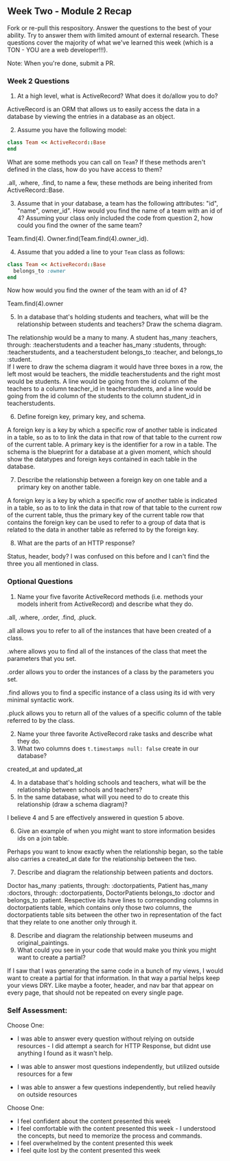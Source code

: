 ## Week Two - Module 2 Recap

Fork or re-pull this respository. Answer the questions to the best of your ability. Try to answer them with limited amount of external research. These questions cover the majority of what we've learned this week (which is a TON - YOU are a web developer!!!).

Note: When you're done, submit a PR.


### Week 2 Questions

1. At a high level, what is ActiveRecord? What does it do/allow you to do?

  ActiveRecord is an ORM that allows us to easily access the data in a database by viewing the entries in a database as an object.

2. Assume you have the following model:

```ruby
class Team << ActiveRecord::Base
end
```

What are some methods you can call on `Team`? If these methods aren't defined in the class, how do you have access to them?

  .all, .where, .find, to name a few, these methods are being inherited from ActiveRecord::Base.

3. Assume that in your database, a team has the following attributes: "id", "name", owner_id". How would you find the name of a team with an id of 4? Assuming your class only included the code from question 2, how could you find the owner of the same team?

  Team.find(4).  Owner.find(Team.find(4).owner_id).

4. Assume that you added a line to your `Team` class as follows:

```ruby
class Team << ActiveRecord::Base
  belongs_to :owner
end
```

Now how would you find the owner of the team with an id of 4?

  Team.find(4).owner

5. In a database that's holding students and teachers, what will be the relationship between students and teachers? Draw the schema diagram.

  The relationship would be a many to many.
  A student has_many :teachers, through: :teacherstudents and a teacher has_many :students, through: :teacherstudents, and a teacherstudent belongs_to :teacher, and belongs_to :student.  
  If I were to draw the schema diagram it would have three boxes in a row, the left most would be teachers, the middle teacherstudents and the right most would be students.  A line would be going from the id column of the teachers to a column teacher_id in teacherstudents, and a line would be going from the id column of the students to the column student_id in teacherstudents.

6. Define foreign key, primary key, and schema.

  A foreign key is a key by which a specific row of another table is indicated in a table, so as to to link the data in that row of that table to the current row of the current table.  A primary key is the identifier for a row in a table.  The schema is the blueprint for a database at a given moment, which should show the datatypes and foreign keys contained in each table in the database.

7. Describe the relationship between a foreign key on one table and a primary key on another table.

  A foreign key is a key by which a specific row of another table is indicated in a table, so as to to link the data in that row of that table to the current row of the current table, thus the primary key of the current table row that contains the foreign key can be used to refer to a group of data that is related to the data in another table as referred to by the foreign key.

8. What are the parts of an HTTP response?

  Status, header, body?  I was confused on this before and I can't find the three you all mentioned in class.

### Optional Questions

1. Name your five favorite ActiveRecord methods (i.e. methods your models inherit from ActiveRecord) and describe what they do.

  .all, .where, .order, .find, .pluck.

  .all allows you to refer to all of the instances that have been created of a class.

  .where allows you to find all of the instances of the class that meet the parameters that you set.

  .order allows you to order the instances of a class by the parameters you set.

  .find allows you to find a specific instance of a class using its id with very minimal syntactic work.

  .pluck allows you to return all of the values of a specific column of the table referred to by the class.

2. Name your three favorite ActiveRecord rake tasks and describe what they do.
3. What two columns does `t.timestamps null: false` create in our database?

  created_at and updated_at

4. In a database that's holding schools and teachers, what will be the relationship between schools and teachers?
5. In the same database, what will you need to do to create this relationship (draw a schema diagram)?

  I believe 4 and 5 are effectively answered in question 5 above.

6. Give an example of when you might want to store information besides ids on a join table.

  Perhaps you want to know exactly when the relationship began, so the table also carries a created_at date for the relationship between the two.

7. Describe and diagram the relationship between patients and doctors.

  Doctor has_many :patients, through: :doctorpatients, Patient has_many :doctors, through: :doctorpatients, DoctorPatients belongs_to :doctor and belongs_to :patient.  Respective ids have lines to corresponding columns in doctorpatients table, which contains only those two columns, the doctorpatients table sits between the other two in representation of the fact that they relate to one another only through it.

8. Describe and diagram the relationship between museums and original_paintings.
9. What could you see in your code that would make you think you might want to create a partial?

  If I saw that I was generating the same code in a bunch of my views, I would want to create a partial for that information.  In that way a partial helps keep your views DRY.  Like maybe a footer, header, and nav bar that appear on every page, that should not be repeated on every single page.

### Self Assessment:
Choose One:
* I was able to answer every question without relying on outside resources - I did attempt a search for HTTP Response, but didnt use anything I found as it wasn't help.

* I was able to answer most questions independently, but utilized outside resources for a few
* I was able to answer a few questions independently, but relied heavily on outside resources

Choose One:
* I feel confident about the content presented this week
* I feel comfortable with the content presented this week - I understood the concepts, but need to memorize the process and commands.
* I feel overwhelmed by the content presented this week
* I feel quite lost by the content presented this week
